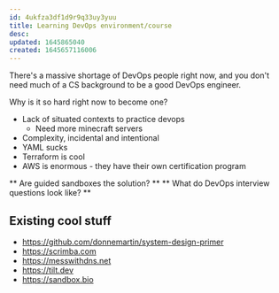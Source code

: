 ```yaml
---
id: 4ukfza3df1d9r9q33uy3yuu
title: Learning DevOps environment/course
desc: 
updated: 1645865040
created: 1645657116006
---
```


There's a massive shortage of DevOps people right now, and you don't need much of a CS background to be a good DevOps engineer.

Why is it so hard right now to become one?

- Lack of situated contexts to practice devops
  - Need more minecraft servers
- Complexity, incidental and intentional
- YAML sucks
- Terraform is cool
- AWS is enormous - they have their own certification program

** Are guided sandboxes the solution? **
** What do DevOps interview questions look like? **

## Existing cool stuff

- https://github.com/donnemartin/system-design-primer
- https://scrimba.com
- https://messwithdns.net
- https://tilt.dev
- https://sandbox.bio
